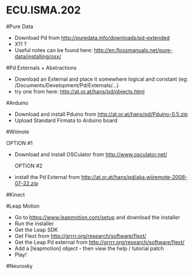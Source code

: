 ECU.ISMA.202
============

#Pure Data

* Download Pd from http://puredata.info/downloads/pd-extended
* X11 ?
* Useful notes can be found here: http://en.flossmanuals.net/pure-data/installing/osx/

#Pd Externals + Abstractions

* Download an External and place it somewhere logical and constant
  (eg: /Documents/Development/Pd/Externals/...)
* try one from here: http://at.or.at/hans/pd/objects.html

#Arduino

* Download and install Pduino from http://at.or.at/hans/pd/Pduino-0.5.zip
* Upload Standard Firmata to Arduino board

#Wiimote

  OPTION #1
* Download and install OSCulator from http://www.osculator.net/

  OPTION #2
* install the Pd External from http://at.or.at/hans/pd/aka.wiiremote-2008-07-22.zip


#Kinect


#Leap Motion

* Go to https://www.leapmotion.com/setup and download the installer
* Run the installer
* Get the Leap SDK
* Get Flext from http://grrrr.org/research/software/flext/
* Get the Leap Pd external from http://grrrr.org/research/software/flext/
* Add a [leapmotion] object - then view the help / tutorial patch
* Play!


#Neurosky
